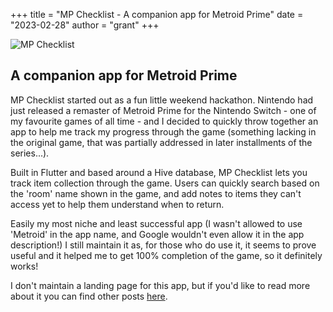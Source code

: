 +++
title = "MP Checklist - A companion app for Metroid Prime"
date = "2023-02-28"
author = "grant"
+++

![MP Checklist](/img/2023-02/MPchecklist_header.png "MP Checklist header")


## A companion app for Metroid Prime

MP Checklist started out as a fun little weekend hackathon. Nintendo had just released a remaster of Metroid Prime for the Nintendo Switch - one of my favourite games of all time - and I decided to quickly throw together an app to help me track my progress through the game (something lacking in the original game, that was partially addressed in later installments of the series...).

Built in Flutter and based around a Hive database, MP Checklist lets you track item collection through the game. Users can quickly search based on the 'room' name shown in the game, and add notes to items they can't access yet to help them understand when to return.

Easily my most niche and least successful app (I wasn't allowed to use 'Metroid' in the app name, and Google wouldn't even allow it in the app description!) I still maintain it as, for those who do use it, it seems to prove useful and it helped me to get 100% completion of the game, so it definitely works!

I don't maintain a landing page for this app, but if you'd like to read more about it you can find other posts [here](/categories/mp-checklist-app "Category: MP Checklist").
